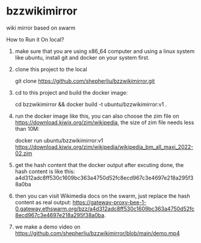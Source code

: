 # bzzwikimirror
wiki mirror based on swarm

How to Run it On local?
1. make sure that you are using x86_64 computer and using a linux system like ubuntu, install git and docker on your system first.

2. clone this project to the local

    git clone https://github.com/shepherliu/bzzwikimirror.git

3. cd to this project and build the docker image: 
   
    cd bzzwikimirror && docker build -t ubuntu/bzzwikimirror:v1 .

3. run the docker image like this, you can also choose the zim file on https://download.kiwix.org/zim/wikipedia, the size of zim file needs less than 10M: 

    docker run ubuntu/bzzwikimirror:v1 https://download.kiwix.org/zim/wikipedia/wikipedia_bm_all_maxi_2022-02.zim 

4. get the hash content that the docker output after excuting done, the hash content is like this: a4d312adc8ff530c1609bc363a4750d52fc8ecd967c3e4697e218a295f38a0ba

5. then you can visit Wikimedia docs on the swarm, just replace the hash content as real output: https://gateway-proxy-bee-1-0.gateway.ethswarm.org/bzz/a4d312adc8ff530c1609bc363a4750d52fc8ecd967c3e4697e218a295f38a0ba.

6. we make a demo video on  https://github.com/shepherliu/bzzwikimirror/blob/main/demo.mp4
